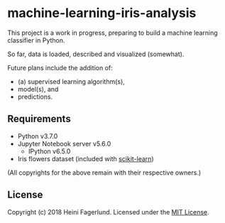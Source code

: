 # machine-learning-iris-analysis

This project is a work in progress, preparing to build a machine learning classifier in Python.

So far, data is loaded, described and visualized (somewhat).

Future plans include the addition of:
* (a) supervised learning algorithm(s),
* model(s), and
* predictions.

## Requirements

* Python v3.7.0
* Jupyter Notebook server v5.6.0
  * IPython v6.5.0
* Iris flowers dataset (included with [scikit-learn](https://github.com/scikit-learn/scikit-learn))

(All copyrights for the above remain with their respective owners.)

## License
Copyright (c) 2018 Heini Fagerlund. Licensed under the [MIT License](https://github.com/hfagerlund/machine-learning-iris-analysis/blob/master/LICENSE).
